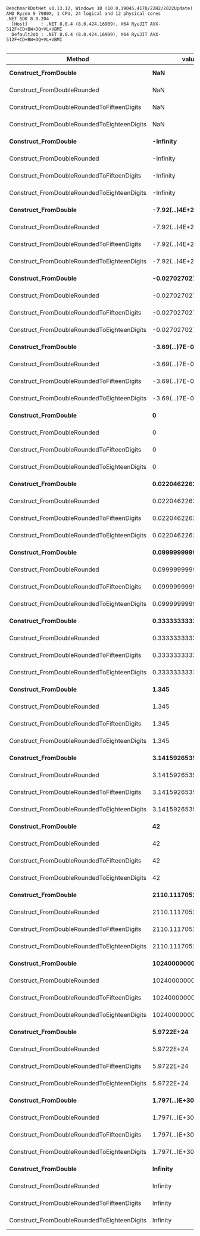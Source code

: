 ```

BenchmarkDotNet v0.13.12, Windows 10 (10.0.19045.4170/22H2/2022Update)
AMD Ryzen 9 7900X, 1 CPU, 24 logical and 12 physical cores
.NET SDK 8.0.204
  [Host]     : .NET 8.0.4 (8.0.424.16909), X64 RyuJIT AVX-512F+CD+BW+DQ+VL+VBMI
  DefaultJob : .NET 8.0.4 (8.0.424.16909), X64 RyuJIT AVX-512F+CD+BW+DQ+VL+VBMI


```
| Method                                      | value                | Mean         | Error      | StdDev     | Gen0   | Allocated |
|-------------------------------------------- |--------------------- |-------------:|-----------:|-----------:|-------:|----------:|
| **Construct_FromDouble**                        | **NaN**                  | **3,390.941 ns** | **14.8469 ns** | **12.3979 ns** | **0.0191** |     **344 B** |
| Construct_FromDoubleRounded                 | NaN                  | 3,432.153 ns | 28.6204 ns | 25.3712 ns | 0.0191 |     344 B |
| Construct_FromDoubleRoundedToFifteenDigits  | NaN                  | 3,416.248 ns | 45.0572 ns | 42.1465 ns | 0.0191 |     344 B |
| Construct_FromDoubleRoundedToEighteenDigits | NaN                  | 3,441.401 ns | 50.0763 ns | 46.8414 ns | 0.0191 |     344 B |
| **Construct_FromDouble**                        | **-Infinity**            | **3,259.095 ns** | **36.4204 ns** | **34.0677 ns** | **0.0191** |     **344 B** |
| Construct_FromDoubleRounded                 | -Infinity            | 3,434.863 ns | 49.6650 ns | 46.4567 ns | 0.0191 |     344 B |
| Construct_FromDoubleRoundedToFifteenDigits  | -Infinity            | 3,487.865 ns | 42.4430 ns | 39.7012 ns | 0.0191 |     344 B |
| Construct_FromDoubleRoundedToEighteenDigits | -Infinity            | 3,407.167 ns | 34.7192 ns | 32.4764 ns | 0.0191 |     344 B |
| **Construct_FromDouble**                        | **-7.92(...)4E+28 [22]** |   **109.871 ns** |  **1.6122 ns** |  **1.5081 ns** | **0.0105** |     **176 B** |
| Construct_FromDoubleRounded                 | -7.92(...)4E+28 [22] |    27.826 ns |  0.3930 ns |  0.3676 ns | 0.0024 |      40 B |
| Construct_FromDoubleRoundedToFifteenDigits  | -7.92(...)4E+28 [22] |   129.486 ns |  1.2696 ns |  1.1254 ns | 0.0062 |     104 B |
| Construct_FromDoubleRoundedToEighteenDigits | -7.92(...)4E+28 [22] |   119.677 ns |  1.3912 ns |  1.3013 ns | 0.0062 |     104 B |
| **Construct_FromDouble**                        | **-0.02702702702702703** |   **118.799 ns** |  **1.7269 ns** |  **1.6153 ns** | **0.0114** |     **192 B** |
| Construct_FromDoubleRounded                 | -0.02702702702702703 |    25.561 ns |  0.1775 ns |  0.1660 ns |      - |         - |
| Construct_FromDoubleRoundedToFifteenDigits  | -0.02702702702702703 |   162.190 ns |  2.0687 ns |  1.9351 ns | 0.0095 |     160 B |
| Construct_FromDoubleRoundedToEighteenDigits | -0.02702702702702703 |   178.236 ns |  2.5077 ns |  2.3457 ns | 0.0095 |     160 B |
| **Construct_FromDouble**                        | **-3.69(...)7E-06 [23]** |   **140.763 ns** |  **1.0945 ns** |  **0.9139 ns** | **0.0081** |     **136 B** |
| Construct_FromDoubleRounded                 | -3.69(...)7E-06 [23] |    96.450 ns |  1.1546 ns |  1.0801 ns | 0.0019 |      32 B |
| Construct_FromDoubleRoundedToFifteenDigits  | -3.69(...)7E-06 [23] |   189.451 ns |  0.9663 ns |  0.7544 ns | 0.0081 |     136 B |
| Construct_FromDoubleRoundedToEighteenDigits | -3.69(...)7E-06 [23] |   210.059 ns |  3.0703 ns |  2.8720 ns | 0.0081 |     136 B |
| **Construct_FromDouble**                        | **0**                    |     **7.738 ns** |  **0.0976 ns** |  **0.0913 ns** |      **-** |         **-** |
| Construct_FromDoubleRounded                 | 0                    |     6.609 ns |  0.0575 ns |  0.0538 ns |      - |         - |
| Construct_FromDoubleRoundedToFifteenDigits  | 0                    |     6.976 ns |  0.0652 ns |  0.0610 ns |      - |         - |
| Construct_FromDoubleRoundedToEighteenDigits | 0                    |     6.825 ns |  0.0861 ns |  0.0763 ns |      - |         - |
| **Construct_FromDouble**                        | **0.022046226218487758** |   **210.493 ns** |  **2.6769 ns** |  **2.5040 ns** | **0.0114** |     **192 B** |
| Construct_FromDoubleRounded                 | 0.022046226218487758 |   221.782 ns |  2.8017 ns |  2.6207 ns |      - |         - |
| Construct_FromDoubleRoundedToFifteenDigits  | 0.022046226218487758 |   206.612 ns |  2.3565 ns |  2.2043 ns | 0.0095 |     160 B |
| Construct_FromDoubleRoundedToEighteenDigits | 0.022046226218487758 |   227.165 ns |  2.1244 ns |  1.8832 ns | 0.0095 |     160 B |
| **Construct_FromDouble**                        | **0.09999999999999999**  |    **98.679 ns** |  **1.5052 ns** |  **1.4080 ns** | **0.0076** |     **128 B** |
| Construct_FromDoubleRounded                 | 0.09999999999999999  |    27.997 ns |  0.2224 ns |  0.1972 ns |      - |         - |
| Construct_FromDoubleRoundedToFifteenDigits  | 0.09999999999999999  |   187.046 ns |  2.1630 ns |  2.0233 ns | 0.0076 |     128 B |
| Construct_FromDoubleRoundedToEighteenDigits | 0.09999999999999999  |   173.090 ns |  1.7538 ns |  1.6405 ns | 0.0095 |     160 B |
| **Construct_FromDouble**                        | **0.3333333333333333**   |    **89.644 ns** |  **0.3633 ns** |  **0.3220 ns** | **0.0076** |     **128 B** |
| Construct_FromDoubleRounded                 | 0.3333333333333333   |    27.724 ns |  0.3045 ns |  0.2848 ns |      - |         - |
| Construct_FromDoubleRoundedToFifteenDigits  | 0.3333333333333333   |   152.027 ns |  0.5205 ns |  0.4346 ns | 0.0057 |      96 B |
| Construct_FromDoubleRoundedToEighteenDigits | 0.3333333333333333   |   167.016 ns |  0.4696 ns |  0.4393 ns | 0.0095 |     160 B |
| **Construct_FromDouble**                        | **1.345**                |   **104.734 ns** |  **0.3830 ns** |  **0.2990 ns** | **0.0076** |     **128 B** |
| Construct_FromDoubleRounded                 | 1.345                |    72.089 ns |  0.1481 ns |  0.1313 ns |      - |         - |
| Construct_FromDoubleRoundedToFifteenDigits  | 1.345                |   190.526 ns |  2.4503 ns |  2.2920 ns | 0.0095 |     160 B |
| Construct_FromDoubleRoundedToEighteenDigits | 1.345                |   194.480 ns |  2.7314 ns |  2.5550 ns | 0.0114 |     192 B |
| **Construct_FromDouble**                        | **3.141592653589793**    |   **213.897 ns** |  **2.2500 ns** |  **2.1046 ns** | **0.0153** |     **256 B** |
| Construct_FromDoubleRounded                 | 3.141592653589793    |   159.550 ns |  1.8010 ns |  1.6847 ns |      - |         - |
| Construct_FromDoubleRoundedToFifteenDigits  | 3.141592653589793    |   198.422 ns |  2.0424 ns |  1.9105 ns | 0.0076 |     128 B |
| Construct_FromDoubleRoundedToEighteenDigits | 3.141592653589793    |   213.165 ns |  2.7350 ns |  2.5583 ns | 0.0114 |     192 B |
| **Construct_FromDouble**                        | **42**                   |   **102.271 ns** |  **0.2903 ns** |  **0.2267 ns** | **0.0057** |      **96 B** |
| Construct_FromDoubleRounded                 | 42                   |    22.753 ns |  0.2251 ns |  0.2105 ns |      - |         - |
| Construct_FromDoubleRoundedToFifteenDigits  | 42                   |    39.639 ns |  0.3141 ns |  0.2938 ns |      - |         - |
| Construct_FromDoubleRoundedToEighteenDigits | 42                   |    39.647 ns |  0.4029 ns |  0.3768 ns |      - |         - |
| **Construct_FromDouble**                        | **2110.11170524**        |   **166.182 ns** |  **1.7685 ns** |  **1.6543 ns** | **0.0114** |     **192 B** |
| Construct_FromDoubleRounded                 | 2110.11170524        |   175.254 ns |  2.0784 ns |  1.9441 ns | 0.0019 |      32 B |
| Construct_FromDoubleRoundedToFifteenDigits  | 2110.11170524        |   189.421 ns |  2.4924 ns |  2.3314 ns | 0.0095 |     160 B |
| Construct_FromDoubleRoundedToEighteenDigits | 2110.11170524        |   202.736 ns |  0.3354 ns |  0.2618 ns | 0.0076 |     128 B |
| **Construct_FromDouble**                        | **1024000000000**        |   **143.982 ns** |  **1.6571 ns** |  **1.5501 ns** | **0.0114** |     **192 B** |
| Construct_FromDoubleRounded                 | 1024000000000        |    26.510 ns |  0.3122 ns |  0.2921 ns | 0.0019 |      32 B |
| Construct_FromDoubleRoundedToFifteenDigits  | 1024000000000        |    41.724 ns |  0.5321 ns |  0.4977 ns | 0.0019 |      32 B |
| Construct_FromDoubleRoundedToEighteenDigits | 1024000000000        |    41.274 ns |  0.2804 ns |  0.2623 ns | 0.0019 |      32 B |
| **Construct_FromDouble**                        | **5.9722E+24**           |   **215.369 ns** |  **2.5864 ns** |  **2.4193 ns** | **0.0153** |     **256 B** |
| Construct_FromDoubleRounded                 | 5.9722E+24           |    28.858 ns |  0.2216 ns |  0.2073 ns | 0.0024 |      40 B |
| Construct_FromDoubleRoundedToFifteenDigits  | 5.9722E+24           |   121.085 ns |  1.5669 ns |  1.4657 ns | 0.0043 |      72 B |
| Construct_FromDoubleRoundedToEighteenDigits | 5.9722E+24           |    96.862 ns |  0.9549 ns |  0.8932 ns | 0.0043 |      72 B |
| **Construct_FromDouble**                        | **1.797(...)E+308 [23]** |   **344.800 ns** |  **4.0943 ns** |  **3.8299 ns** | **0.0353** |     **592 B** |
| Construct_FromDoubleRounded                 | 1.797(...)E+308 [23] |    95.692 ns |  1.2841 ns |  1.2011 ns | 0.0091 |     152 B |
| Construct_FromDoubleRoundedToFifteenDigits  | 1.797(...)E+308 [23] |   685.179 ns |  1.9596 ns |  1.5299 ns | 0.0200 |     336 B |
| Construct_FromDoubleRoundedToEighteenDigits | 1.797(...)E+308 [23] |   685.418 ns |  7.5580 ns |  7.0697 ns | 0.0200 |     336 B |
| **Construct_FromDouble**                        | **Infinity**             | **3,299.610 ns** | **40.0411 ns** | **37.4545 ns** | **0.0191** |     **344 B** |
| Construct_FromDoubleRounded                 | Infinity             | 3,440.151 ns | 44.5664 ns | 41.6875 ns | 0.0191 |     344 B |
| Construct_FromDoubleRoundedToFifteenDigits  | Infinity             | 3,471.536 ns |  6.5051 ns |  6.0849 ns | 0.0191 |     344 B |
| Construct_FromDoubleRoundedToEighteenDigits | Infinity             | 3,401.239 ns | 37.9413 ns | 35.4904 ns | 0.0191 |     344 B |
